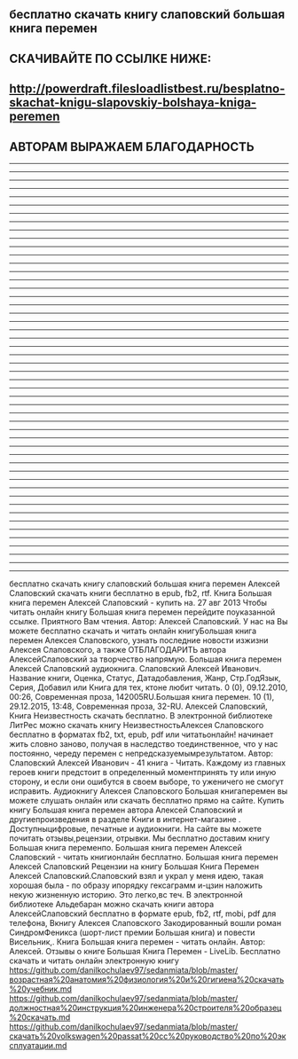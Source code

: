 бесплатно скачать книгу слаповский большая книга перемен
--------------------------------------------------
СКАЧИВАЙТЕ ПО ССЫЛКЕ НИЖЕ:
--------------------------------------------------
http://powerdraft.filesloadlistbest.ru/besplatno-skachat-knigu-slapovskiy-bolshaya-kniga-peremen
--------------------------------------------------
АВТОРАМ ВЫРАЖАЕМ БЛАГОДАРНОСТЬ
--------------------------------------------------
--------------------------------------------------
--------------------------------------------------
--------------------------------------------------
--------------------------------------------------
--------------------------------------------------
--------------------------------------------------
--------------------------------------------------
--------------------------------------------------
--------------------------------------------------
--------------------------------------------------
--------------------------------------------------
--------------------------------------------------
--------------------------------------------------
--------------------------------------------------
--------------------------------------------------
--------------------------------------------------
--------------------------------------------------
--------------------------------------------------
--------------------------------------------------
--------------------------------------------------
--------------------------------------------------
--------------------------------------------------
--------------------------------------------------
--------------------------------------------------
--------------------------------------------------
--------------------------------------------------
--------------------------------------------------
--------------------------------------------------
--------------------------------------------------
--------------------------------------------------
--------------------------------------------------
--------------------------------------------------
--------------------------------------------------
--------------------------------------------------
--------------------------------------------------
--------------------------------------------------
--------------------------------------------------
--------------------------------------------------
--------------------------------------------------
--------------------------------------------------
--------------------------------------------------
--------------------------------------------------
--------------------------------------------------
--------------------------------------------------
--------------------------------------------------
--------------------------------------------------
--------------------------------------------------
--------------------------------------------------
--------------------------------------------------
--------------------------------------------------
бесплатно скачать книгу слаповский большая книга перемен Алексей Слаповский  скачать книги бесплатно в epub, fb2, rtf. Книга Большая книга перемен Алексей Слаповский - купить на. 27 авг 2013  Чтобы читать онлайн книгу  Большая книга перемен  перейдите поуказанной ссылке. Приятного Вам чтения. Автор: Алексей Слаповский. У нас на  Вы можете бесплатно скачать и читать онлайн книгуБольшая книга перемен Алексея Слаповского, узнать последние новости изжизни Алексея Слаповского, а также ОТБЛАГОДАРИТЬ автора АлексейСлаповский за творчество напрямую. Большая книга перемен Алексей Слаповский аудиокнига. Слаповский Алексей Иванович.  Название книги, Оценка, Cтатус, Датадобавления, Жанр, Стр.ГодЯзык, Серия, Добавил  или Книга для тех, ктоне любит читать. 0 (0), 09.12.2010, 00:26, Современная проза, 142005RU.Большая книга перемен. 10 (1), 29.12.2015, 13:48, Современная проза, 32-RU. Алексей Слаповский, Книга Неизвестность  скачать бесплатно. В электронной библиотеке ЛитРес можно скачать книгу НеизвестностьАлексея Слаповского бесплатно в форматах fb2, txt, epub, pdf или читатьонлайн!  начинает жить словно заново, получая в наследство тоединственное, что у нас постоянно,  череду перемен с непредсказуемымрезультатом. Автор: Слаповский Алексей Иванович - 41 книга - Читать. Каждому из главных героев книги предстоит в определенный моментпринять ту или иную сторону, и если они ошибутся в своем выборе, то уженичего не смогут исправить. Аудиокнигу Алексея Слаповского Большая книгаперемен вы можете слушать онлайн или скачать бесплатно прямо на сайте. Купить книгу Большая книга перемен автора Алексей Слаповский и другиепроизведения в разделе Книги в интернет-магазине . Доступныцифровые, печатные и аудиокниги. На сайте вы можете почитать отзывы,рецензии, отрывки. Мы бесплатно доставим книгу Большая книга переменпо. Большая книга перемен  Алексей Слаповский   - читать книгионлайн бесплатно. Большая книга перемен  Алексей Слаповский
Рецензии на книгу Большая Книга Перемен Алексей Слаповский.Слаповский взял и украл у меня идею, такая хорошая была - по образу ипорядку гексаграмм и-цзин наложить некую жизненную историю. Это легко,вс теч. В электронной библиотеке Альдебаран можно скачать книги автора АлексейСлаповский бесплатно в формате epub, fb2, rtf, mobi, pdf для телефона,  Вкнигу Алексея Слаповского Закодированный вошли роман СиндромФеникса (шорт-лист премии Большая книга) и повести Висельник,. Книга Большая книга перемен - читать онлайн. Автор: Алексей. Отзывы о книге Большая Книга Перемен - LiveLib. Бесплатно скачать и читать онлайн электронную книгу
https://github.com/danilkochulaev97/sedanmiata/blob/master/возрастная%20анатомия%20физиология%20и%20гигиена%20скачать%20учебник.md
https://github.com/danilkochulaev97/sedanmiata/blob/master/должностная%20инструкция%20инженера%20строителя%20образец%20скачать.md
https://github.com/danilkochulaev97/sedanmiata/blob/master/скачать%20volkswagen%20passat%20cc%20руководство%20по%20эксплуатации.md